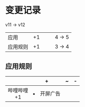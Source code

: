 # 变更记录

v11 -> v12

||||||
|-|:-:|:-:|:-:|:-:|
|应用|+1|||4 -> 5|
|应用规则|+1|||3 -> 4|

## 应用规则

||+|~|-|
|:-:|-|-|-|
|哔哩哔哩<br>+1|<li>开屏广告|||
